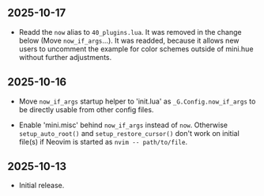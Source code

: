 ## 2025-10-17

- Readd the `now` alias to `40_plugins.lua`.
  It was removed in the change below (Move `now_if_args`...).
  It was readded, because it allows new users to uncomment the example for color schemes outside of mini.hue without further adjustments.

## 2025-10-16

- Move `now_if_args` startup helper to 'init.lua' as `_G.Config.now_if_args` to be directly usable from other config files.

- Enable 'mini.misc' behind `now_if_args` instead of `now`. Otherwise `setup_auto_root()` and `setup_restore_cursor()` don't work on initial file(s) if Neovim is started as `nvim -- path/to/file`.

## 2025-10-13

- Initial release.
